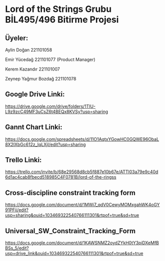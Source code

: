 # Lord of the Strings Grubu BİL495/496 Bitirme Projesi

## Üyeler:

Aylin Doğan 221101058

Emir Yücedağ 221101077 (Product Manager)

Kerem Kazandır 221101007

Zeynep Yağmur Bozdağ 221101078

## Google Drive Linki:

https://drive.google.com/drive/folders/1TIU-L9z9zcC49MF3uCsZ6t4BEQx8KVSy?usp=sharing

## Gannt Chart Linki:

https://docs.google.com/spreadsheets/d/11O1AqtxYGowHC0GQWE96ObaL8X2IXbGc612z_IqLXjI/edit?usp=sharing

## Trello Linki:

https://trello.com/invite/b/68e29568d8cb5f887e10b67e/ATTI03a79e9c40d6d1ac4cab8fbecd518985C4F0781B/lord-of-the-ringss

## Cross-discipline constraint tracking form

https://docs.google.com/document/d/1MWi7_qdV0CewyMOMxgahWK4oGY91PFii/edit?usp=sharing&ouid=103469322540766111301&rtpof=true&sd=true

## Universal_SW_Constraint_Tracking_Form

https://docs.google.com/document/d/1KAWSNMZ2oydZYkH0tY3piDXeMfBBSs_5/edit?usp=drive_link&ouid=103469322540766111301&rtpof=true&sd=true
